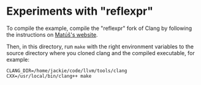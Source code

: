 # Experiments with "reflexpr"

To compile the example, compile the "reflexpr" fork of Clang by following the instructions on [Matúš's website](http://matus-chochlik.github.io/mirror/doc/html/implement/clang.html).

Then, in this directory, run `make` with the right environment variables to the source directory where you cloned clang and the compiled executable, for example:

```
CLANG_DIR=/home/jackie/code/llvm/tools/clang CXX=/usr/local/bin/clang++ make
```

